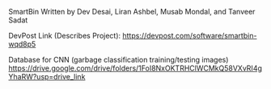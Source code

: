 SmartBin
Written by Dev Desai, Liran Ashbel, Musab Mondal, and Tanveer Sadat

DevPost Link (Describes Project):
https://devpost.com/software/smartbin-wqd8p5

Database for CNN (garbage classification training/testing images)
https://drive.google.com/drive/folders/1FoI8NxOKTRHClWCMkQ58VXvRI4gYhaRW?usp=drive_link
